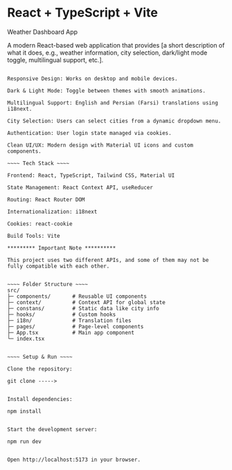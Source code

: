 # React + TypeScript + Vite

Weather Dashboard App

A modern React-based web application that provides [a short description of what it does, e.g., weather information, city selection, dark/light mode toggle, multilingual support, etc.].

~~~~ Features ~~~~

Responsive Design: Works on desktop and mobile devices.

Dark & Light Mode: Toggle between themes with smooth animations.

Multilingual Support: English and Persian (Farsi) translations using i18next.

City Selection: Users can select cities from a dynamic dropdown menu.

Authentication: User login state managed via cookies.

Clean UI/UX: Modern design with Material UI icons and custom components.

~~~~ Tech Stack ~~~~

Frontend: React, TypeScript, Tailwind CSS, Material UI

State Management: React Context API, useReducer

Routing: React Router DOM

Internationalization: i18next

Cookies: react-cookie

Build Tools: Vite 

********* Important Note **********

This project uses two different APIs, and some of them may not be fully compatible with each other.


~~~~ Folder Structure ~~~~
src/
├─ components/       # Reusable UI components
├─ context/          # Context API for global state
├─ constans/         # Static data like city info
├─ hooks/            # Custom hooks
├─ i18n/             # Translation files
├─ pages/            # Page-level components
├─ App.tsx           # Main app component
└─ index.tsx  


~~~~ Setup & Run ~~~~

Clone the repository:

git clone ----->


Install dependencies:

npm install


Start the development server:

npm run dev


Open http://localhost:5173 in your browser.
